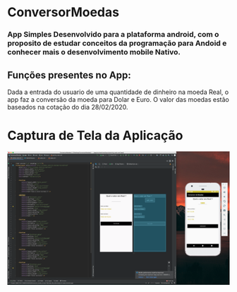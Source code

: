 # ConversorMoedas

### App Simples Desenvolvido para a plataforma android, com o proposito de estudar conceitos da programação para Andoid e conhecer mais o desenvolvimento mobile Nativo.

## Funções presentes no App:

Dada a entrada do usuario de uma quantidade de dinheiro na moeda Real, o app faz a conversão da moeda para Dolar e Euro.
O valor das moedas estão baseados na cotação do dia 28/02/2020.

# Captura de Tela da Aplicação

![](./printscreen/tela-app.png)
